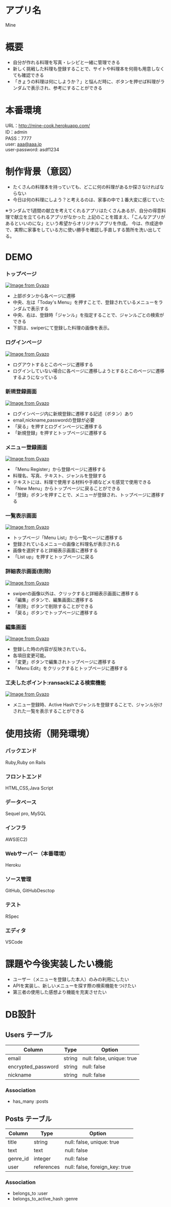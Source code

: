 # アプリ名
  Mine  
# 概要
 - 自分が作れる料理を写真・レシピと一緒に管理できる
 - 新しく挑戦した料理も登録することで、サイトや料理本を何冊も用意しなくても確認できる
 - 「きょうの料理は何にしようか？」と悩んだ時に、ボタンを押せば料理がランダムで表示され、参考にすることができる

# 本番環境
 URL：http://mine-cook.herokuapp.com/  
 ID：admin  
 PASS：7777  
 user: aaa@aaa.jp  
 user-password: asdf1234
  
# 制作背景（意図）
 - たくさんの料理本を持っていても、どこに何の料理があるか探さなければならない
 - 今日は何の料理にしよう？と考えるのは、家事の中で１番大変に感じていた  

※ランダムで1週間の献立を考えてくれるアプリはたくさんあるが、自分の得意料理で献立を立てられるアプリがなかった
 上記のことを踏まえ、「こんなアプリがあるといいのにな」という希望からオリジナルアプリを作成。
 今は、作成途中で、実際に家事をしている方に使い勝手を確認し手直しする箇所を洗い出してる。  
# DEMO
### トップページ
[![Image from Gyazo](https://i.gyazo.com/e342fb81035088f97fb2ef0752d28383.jpg)](https://gyazo.com/e342fb81035088f97fb2ef0752d28383)
 - 上部ボタンから各ページに遷移
 - 中央、左は「Today's Menu」を押すことで、登録されているメニューをランダムで表示する
 - 中央、右は、登録時「ジャンル」を指定することで、ジャンルごとの検索ができる
 - 下部は、swiperにて登録した料理の画像を表示。
### ログインページ
[![Image from Gyazo](https://i.gyazo.com/06d16f2376a9a01373144fcf8480e381.png)](https://gyazo.com/06d16f2376a9a01373144fcf8480e381)
 - ログアウトするとこのページに遷移する
 - ログインしていない場合に各ページに遷移しようとするとこのページに遷移するようになっている
### 新規登録画面
[![Image from Gyazo](https://i.gyazo.com/dac56d0d38c9c0769f52a0a77e0fee29.gif)](https://gyazo.com/dac56d0d38c9c0769f52a0a77e0fee29)
 - ログインページ内に新規登録に遷移する記述（ボタン）あり
 - email,nickname,passwordの登録が必要
 - 「戻る」を押すとログインページに遷移する
 - 「新規登録」を押すとトップページに遷移する
### メニュー登録画面
[![Image from Gyazo](https://i.gyazo.com/8763530e02a63005a17f605b0bedfc3e.gif)](https://gyazo.com/8763530e02a63005a17f605b0bedfc3e)
 - 「Menu Register」から登録ページに遷移する
 - 料理名、写真、テキスト、ジャンルを登録する
 - テキストには、料理で使用する材料や手順などメモ感覚で使用できる
 - 「New Menu」からトップページに戻ることができる
 - 「登録」ボタンを押すことで、メニューが登録され、トップページに遷移する

### 一覧表示画面
[![Image from Gyazo](https://i.gyazo.com/a01a644025420eb434e18c1c919087e2.gif)](https://gyazo.com/a01a644025420eb434e18c1c919087e2)
 - トップページ「Menu List」から一覧ページに遷移する
 - 登録されているメニューの画像と料理名が表示される
 - 画像を選択すると詳細表示画面に遷移する
 - 「List up」を押すとトップページに戻る
### 詳細表示画面(削除)
[![Image from Gyazo](https://i.gyazo.com/6d122e6c5ffd1c71e76cef19a4fc6afc.jpg)](https://gyazo.com/6d122e6c5ffd1c71e76cef19a4fc6afc)
 - swiperの画像以外は、クリックすると詳細表示画面に遷移する
 - 「編集」ボタンで、編集画面に遷移する
 - 「削除」ボタンで削除することができる
 - 「戻る」ボタンでトップページに遷移する

### 編集画面
[![Image from Gyazo](https://i.gyazo.com/de096e1d7881a299fa2030639398d2c7.png)](https://gyazo.com/de096e1d7881a299fa2030639398d2c7)
 - 登録した時の内容が反映されている。
 - 各項目変更可能。
 - 「変更」ボタンで編集されトップページに遷移する
 - 「Menu Edit」をクリックするとトップページに遷移する


### 工夫したポイント:ransackによる検索機能
[![Image from Gyazo](https://i.gyazo.com/6f18e4400d9786b0c4fd0d5b6a7b40a4.gif)](https://gyazo.com/6f18e4400d9786b0c4fd0d5b6a7b40a4)
 - メニュー登録時、Active Hashでジャンルを登録することで、ジャンル分けされた一覧を表示することができる

# 使用技術（開発環境）
 ### バックエンド
 Ruby,Ruby on Rails
 ### フロントエンド
 HTML,CSS,Java Script
 ### データベース
 Sequel pro, MySQL
 ### インフラ
AWS(EC2)
 ### Webサーバー（本番環境）
 Heroku
 ### ソース管理
 GitHub, GitHubDesctop
 ### テスト
 RSpec
 ### エディタ
 VSCode
# 課題や今後実装したい機能
 - ユーザー（メニューを登録した本人）のみの利用にしたい
 - APIを実装し、新しいメニューを探す際の検索機能をつけたい
 - 第三者の使用した感想より機能を充実させたい
# DB設計

## Users テーブル

| Column             | Type    | Option                    |
| ------------------ | ------- | ------------------------- |
| email              | string  | null: false, unique: true |
| encrypted_password | string  | null: false               |
| nickname           | string  | null: false               |

### Association

- has_many :posts

## Posts テーブル

| Column   | Type       | Option                         |
| -------- | ---------- | ------------------------------ |
| title    | string     | null: false, unique: true      |
| text     | text       | null: false                    |
| genre_id | integer    | null: false                    |
| user     | references | null: false, foreign_key: true |

### Association

- belongs_to :user
- belongs_to_active_hash :genre